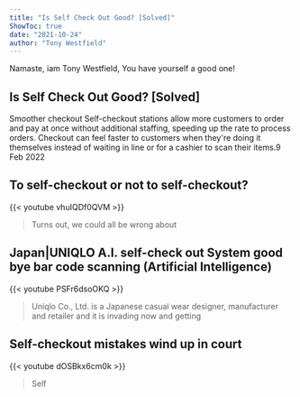 ```yaml
---
title: "Is Self Check Out Good? [Solved]"
ShowToc: true 
date: "2021-10-24"
author: "Tony Westfield" 
---
```


Namaste, iam Tony Westfield, You have yourself a good one!
## Is Self Check Out Good? [Solved]
Smoother checkout Self-checkout stations allow more customers to order and pay at once without additional staffing, speeding up the rate to process orders. Checkout can feel faster to customers when they're doing it themselves instead of waiting in line or for a cashier to scan their items.9 Feb 2022

## To self-checkout or not to self-checkout?
{{< youtube vhuIQDf0QVM >}}
>Turns out, we could all be wrong about 

## Japan|UNIQLO A.I. self-check out System good bye bar code scanning (Artificial Intelligence)
{{< youtube PSFr6dsoOKQ >}}
>Uniqlo Co., Ltd. is a Japanese casual wear designer, manufacturer and retailer and it is invading now and getting 

## Self-checkout mistakes wind up in court
{{< youtube dOSBkx6cm0k >}}
>Self

